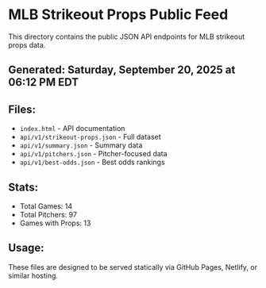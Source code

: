 # MLB Strikeout Props Public Feed

This directory contains the public JSON API endpoints for MLB strikeout props data.

## Generated: Saturday, September 20, 2025 at 06:12 PM EDT

## Files:
- `index.html` - API documentation
- `api/v1/strikeout-props.json` - Full dataset
- `api/v1/summary.json` - Summary data
- `api/v1/pitchers.json` - Pitcher-focused data  
- `api/v1/best-odds.json` - Best odds rankings

## Stats:
- Total Games: 14
- Total Pitchers: 97
- Games with Props: 13

## Usage:
These files are designed to be served statically via GitHub Pages, Netlify, or similar hosting.
